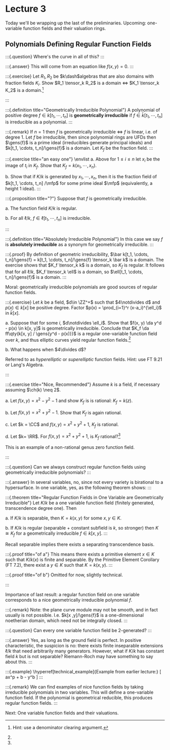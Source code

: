 # Lecture 3

Today we'll be wrapping up the last of the preliminaries.
Upcoming: one-variable function fields and their valuation rings.

## Polynomials Defining Regular Function Fields

:::{.question}
Where's the curve in all of this?
:::

:::{.answer}
This will come from an equation like $f(x, y) = 0$.
:::

:::{.exercise}
Let $R_1, R_2$ be $k\dash$algebras that are also domains with fraction fields $K_i$.
Show $R_1 \tensor_k R_2$ is a domain $\iff$ $K_1 \tensor_k K_2$ is a domain.[^hint_for_exc1]

[^hint_for_exc1]: Hint: use a denominator clearing argument.

:::

:::{.definition title="Geometrically Irreducible Polynomial"}
A polynomial of positive degree $f\in k[t_1, \cdots, t_n]$ is **geometrically irreducible** if $f\in \bar k[t_1, \cdots, t_n]$ is irreducible as a polynomial.
:::

:::{.remark}
If $n=1$ then $f$ is geometrically irreducible $\iff$ $f$ is linear, i.e. of degree 1.
Let $f$ be irreducible, then since polynomial rings are UFDs then $\gens{f}$ is a prime ideal (irreducibles generate principal ideals) and $k[t_1, \cdots, t_n]/\gens{f}$ is a domain.
Let $K_f$ be the fraction field.
:::

:::{.exercise title="an easy one"}
\envlist
a. Above for $1\leq i \leq n$ let $x_i$ be the image of $t_i$ in $K_f$.
  Show that $K_f = k(x_1, \cdots, x_n)$.

b. Show that if $K/k$ is generated by $x_1, \cdots, x_n$, then it is the fraction field of $k[t_1, \cdots, t_n] /\mfp$ for some prime ideal $\mfp$ (equivalently, a height 1 ideal).
:::

:::{.proposition title="?"}
Suppose that $f$ is geometrically irreducible.

a. The function field $K/k$ is regular.

b. For all $\ell/k$, $f\in \ell[t_1, \cdots, t_n]$ is irreducible.

:::

:::{.definition title="Absolutely Irreducible Polynomial"}
In this case we say $f$ is **absolutely irreducible** as a synonym for geometrically irreducible.
:::


:::{.proof}
By definition of geometric irreducibility, $\bar k[t_1, \cdots, t_n]/\gens{f} = k[t_1, \cdots, t_n]/\gens{f} \tensor_k \bar k$ is a domain.
The exercise shows that $K_f \tensor_k k$ is a domain, so $K_f$ is regular.
It follows that for all $\ell/k$, $K_f \tensor_k \ell$ is a domain, so $\ell[t_1, \cdots, t_n]/\gens{f}$ is a domain.
:::

Moral: geometrically irreducible polynomials are good sources of regular function fields.

:::{.exercise}
Let $k$ be a field, $d\in \ZZ^+$ such that $4\notdivides d$ and $p(x) \in k[x]$ be positive degree.
Factor $p(x) = \prod_{i=1}^r (x-a_i)^{\ell_i}$ in $\bar k[x]$.

a. Suppose that for some $i$, $d\notdivides \ell_i$. 
  Show that $f(x, y) \da y^d - p(x) \in k[x, y]$ is geometrically irreducible.
  Conclude that $K_f \da ff\qty{k[x, y] / \gens{y^d - p(x)}}$ is a regular one-variable function field over $k$, and thus elliptic curves yield regular function fields.[^hint_and_comment_on_exercise]

b. What happens when $4\divides d$?

[^hint_and_comment_on_exercise]: 
Referred to as *hyperelliptic* or *superelliptic* function fields.
Hint: use FT 9.21 or Lang's Algebra.

:::


:::{.exercise title="Nice, Recommended"}
Assume $k$ is a field, if necessary assuming $\ch(k) \neq 2$.

a. Let $f(x, y) = x^2 - y^2 -1$ and show $K_f$ is is rational: $K_f = k(z)$.

b. Let $f(x, y) = x^2 + y^2 - 1$.
  Show that $K_f$ is again rational.

c. Let $k = \CC$ and $f(x, y) = x^2 + y^2 + 1$, $K_f$ is rational.

d. Let $k= \RR$.
  For $f(x ,y) = x^2 + y^2 + 1$, is $K_f$ rational?[^example_genus_zero]

[^example_genus_zero]: 
This is an example of a non-rational genus zero function field.

:::

:::{.question}
Can we always construct regular function fields using geometrically irreducible polynomials?
:::

:::{.answer}
In several variables, no, since not every variety is birational to a hypersurface.
In one variable, yes, as the following theorem shows:
:::


:::{.theorem title="Regular Function Fields in One Variable are Geometrically Irreducible"}
Let $K/k$ be a one variable function field (finitely generated, transcendence degree one). 
Then

a. If $K/k$ is separable, then $K = k(x, y)$ for some $x, y\in K$.

b. If $K/k$ is regular (separable + constant subfield is $k$, so stronger) then $K \cong K_f$ for a geometrically irreducible $f\in k[x ,y]$.
:::

Recall separable implies there exists a separating transcendence basis.

:::{.proof title="of a"}
This means there exists a primitive element $x\in K$ such that $K/k(x)$ is finite and separable.
By the Primitive Element Corollary (FT 7.2), there exist a $y\in K$ such that $K = k(x, y)$.
:::

:::{.proof title="of b"}
Omitted for now, slightly technical.

:::

Importance of last result: a regular function field on one variable corresponds to a nice geometrically irreducible polynomial $f$.

:::{.remark}
Note: the plane curve module may not be smooth, and in fact usually is not possible.
I.e. $k[x ,y]/\gens{f}$ is a one-dimensional noetherian domain, which need not be integrally closed.
:::

:::{.question}
Can every one variable function field be 2-generated?
:::

:::{.answer}
Yes, as long as the ground field is perfect.
In positive characteristic, the suspicion is no: there exists finite inseparable extensions $\ell/k$ that need arbitrarily many generators.
However, what if $K/k$ has constant field $k$ but is not separable?
Riemann-Roch may have something to say about this.
:::


:::{.example}
\hyperref[technical_example]{Example from earlier lecture:}
\[
ax^p + b - y^b
\]
:::


:::{.remark}
We can find examples of nice function fields by taking irreducible polynomials in two variables.
This will define a one-variable function field.
If the polynomial is geometrical reducible, this produces regular function fields.
:::

Next:
One variable function fields and their valuations.




